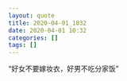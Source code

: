 ```yaml
---
layout: quote
title: 2020-04-01_1032
date: 2020-04-01 10:32
categories: []
tags: []
---
```


“好女不要嫁妆衣，好男不吃分家饭”